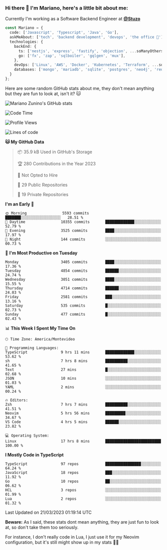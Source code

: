 ### Hi there 👋 I'm Mariano, here's a little bit about me:

Currently I'm working as a Software Backend Engineer at [**@Stuzo**](https://www.stuzo.com/)

```ts
const Mariano = {
  code: ['Javascript', 'Typescript', 'Java', 'Go'],
  askMeAbout: ['tech', 'backend development', 'devops', 'the office 💼'],
  technologies: {
    backEnd: {
      ts: ['nestjs', 'express', 'fastify', 'objection', ...soManyOthersFrameworks],
      go: ['fx', 'zap', 'sqlboiler', 'gqlgen', 'mux'],
    },
    devOps: ['Linux', 'AWS', 'Docker', 'Kubernetes', 'Terraform', ...soManyOthersTools],
    databases: ['mongo', 'mariadb', 'sqlite', 'postgres', 'neo4j', 'redis'],
  }
};
```

Here are some random GitHub stats about me, they don't mean anything but they are fun to look at, isn't it? 🐱

![Mariano Zunino's GitHub stats](https://github-readme-stats.vercel.app/api?username=marianozunino&count_private=true&show_icons=true&theme=radical)

<!--START_SECTION:waka-->
![Code Time](http://img.shields.io/badge/Code%20Time-646%20hrs%2035%20mins-blue)

![Profile Views](http://img.shields.io/badge/Profile%20Views-0-blue)

![Lines of code](https://img.shields.io/badge/From%20Hello%20World%20I%27ve%20Written-11.3%20million%20lines%20of%20code-blue)

**🐱 My GitHub Data** 

> 📦 35.9 kB Used in GitHub's Storage 
 > 
> 🏆 280 Contributions in the Year 2023
 > 
> 🚫 Not Opted to Hire
 > 
> 📜 29 Public Repositories 
 > 
> 🔑 19 Private Repositories 
 > 
**I'm an Early 🐤** 

```text
🌞 Morning                5593 commits        ███████░░░░░░░░░░░░░░░░░░   28.51 % 
🌆 Daytime                10355 commits       █████████████░░░░░░░░░░░░   52.79 % 
🌃 Evening                3525 commits        ████░░░░░░░░░░░░░░░░░░░░░   17.97 % 
🌙 Night                  144 commits         ░░░░░░░░░░░░░░░░░░░░░░░░░   00.73 % 
```
📅 **I'm Most Productive on Tuesday** 

```text
Monday                   3405 commits        ████░░░░░░░░░░░░░░░░░░░░░   17.36 % 
Tuesday                  4854 commits        ██████░░░░░░░░░░░░░░░░░░░   24.74 % 
Wednesday                3051 commits        ████░░░░░░░░░░░░░░░░░░░░░   15.55 % 
Thursday                 4714 commits        ██████░░░░░░░░░░░░░░░░░░░   24.03 % 
Friday                   2581 commits        ███░░░░░░░░░░░░░░░░░░░░░░   13.16 % 
Saturday                 535 commits         █░░░░░░░░░░░░░░░░░░░░░░░░   02.73 % 
Sunday                   477 commits         █░░░░░░░░░░░░░░░░░░░░░░░░   02.43 % 
```


📊 **This Week I Spent My Time On** 

```text
🕑︎ Time Zone: America/Montevideo

💬 Programming Languages: 
TypeScript               9 hrs 11 mins       █████████████░░░░░░░░░░░░   53.62 % 
sh                       7 hrs 8 mins        ██████████░░░░░░░░░░░░░░░   41.65 % 
Text                     27 mins             █░░░░░░░░░░░░░░░░░░░░░░░░   02.68 % 
JSON                     10 mins             ░░░░░░░░░░░░░░░░░░░░░░░░░   01.03 % 
YAML                     2 mins              ░░░░░░░░░░░░░░░░░░░░░░░░░   00.24 % 

🔥 Editors: 
Zsh                      7 hrs 7 mins        ██████████░░░░░░░░░░░░░░░   41.51 % 
Neovim                   5 hrs 56 mins       █████████░░░░░░░░░░░░░░░░   34.67 % 
VS Code                  4 hrs 5 mins        ██████░░░░░░░░░░░░░░░░░░░   23.82 % 

💻 Operating System: 
Linux                    17 hrs 8 mins       █████████████████████████   100.00 % 
```

**I Mostly Code in TypeScript** 

```text
TypeScript               97 repos            ████████████████░░░░░░░░░   64.24 % 
JavaScript               18 repos            ███░░░░░░░░░░░░░░░░░░░░░░   11.92 % 
Go                       10 repos            ██░░░░░░░░░░░░░░░░░░░░░░░   06.62 % 
HCL                      3 repos             ░░░░░░░░░░░░░░░░░░░░░░░░░   01.99 % 
Lua                      2 repos             ░░░░░░░░░░░░░░░░░░░░░░░░░   01.32 % 
```




 Last Updated on 21/03/2023 01:19:14 UTC
<!--END_SECTION:waka-->

**Beware:** As I said, these stats dont mean anything, they are just fun to look at, so don't take them too seriously.

For instance, I don't really code in Lua, I just use it for my Neovim configuration, but it's still might show up in my stats 🤷‍♂️
